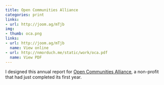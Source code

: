 ```yaml
---
title: Open Communities Alliance
categories: print
links:
- url: http://joom.ag/mTjb
img:
- thumb: oca.png
links:
- url: http://joom.ag/mTjb
  name: View online
- url: http://nmorduch.me/static/work/oca.pdf
  name: View PDF
---
```


I designed this annual report for [Open Communities Alliance](http://ctoca.org), a non-profit that had just completed its first year.
